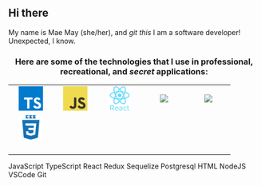 

## Hi there

My name is Mae May (she/her), and *git this* I am a software developer! Unexpected, I know. 


<h3 align="center">Here are some of the technologies that I use in professional, recreational, and <em>secret</em> applications:</h3>
<table align="center">
 
   <tr>
     <td width="75px" align="center"><a href="https://www.typescriptlang.org/" target="_blank" alt"Typescript Logo"><img src="https://github.com/devicons/devicon/blob/master/icons/typescript/typescript-original.svg" height="50px"/></a>
     </td>
     <td width="75px" align="center"><a href="https://developer.mozilla.org/en-US/docs/Web/JavaScript" target="_blank"><img src="https://github.com/devicons/devicon/blob/master/icons/javascript/javascript-original.svg" height="50px"/></a>
     </td>
     <td width="75px" align="center"><a href="https://reactjs.org/" target="_blank"><img src="https://github.com/devicons/devicon/blob/master/icons/react/react-original-wordmark.svg" height="50px"/></a>
     </td>
     <td width="75px" align="center"><a href="https://nextjs.org/" target="_blank"><img src="https://d2nir1j4sou8ez.cloudfront.net/wp-content/uploads/2021/12/nextjs-boilerplate-logo.png" height="50px"/></a>
     </td>
     <td width="75px" align="center"><a href="https://expressjs.com/" target="_blank"><img src="https://w7.pngwing.com/pngs/925/447/png-transparent-express-js-node-js-javascript-mongodb-node-js-text-trademark-logo.png" height="50px"/></a>
     </td>
  </tr>
  <tr>
     <td width="75px" align="center"><a href="https://developer.mozilla.org/en-US/docs/Web/CSS"> <img src="https://github.com/devicons/devicon/blob/master/icons/css3/css3-plain-wordmark.svg" height="50px"/></a>
     </td>
     <td width="75px" align="center"<a href="" target="_blank"><img src="" height="50px"/></a>
     </td>
     <td width="75px" align="center"><a href="" target="_blank"><img src="" height="50px"/></a>
     </td>
     <td width="75px" align="center"><a href="" target="_blank"><img src="" height="50px"/></a>
     </td>
     <td width="75px" align="center"><a href="" target="_blank"><img src="" height="50px"/></a>
     </td>
  </tr>
  <tr>
     <td width="75px" align="center"><a href="" target="_blank"><img src="" height="50px"/></a>
     </td>
     <td width="75px" align="center"><a href="" target="_blank"><img src="" height="50px"/></a>
     </td>
     <td width="75px" align="center"><a href="" target="_blank"><img src="" height="50px"/></a>
     </td>
     <td width="75px" align="center"><a href="" target="_blank"><img src="" height="50px"/></a>
     </td>
     <td width="75px" align="center"><a href="" target="_blank"><img src="" height="50px"/></a>
     </td>
  </tr>
  
 </table>


JavaScript  TypeScript React  Redux  Sequelize  Postgresql  HTML  NodeJS  VSCode  Git

<!--
**maemay85/maemay85** is a ✨ _special_ ✨ repository because its `README.md` (this file) appears on your GitHub profile.

Here are some ideas to get you started:

- 🔭 I’m currently working on ...
- 🌱 I’m currently learning ...
- 👯 I’m looking to collaborate on ...
- 🤔 I’m looking for help with ...
- 💬 Ask me about ...
- 📫 How to reach me: ...
- 😄 Pronouns: ...
- ⚡ Fun fact: ...
-->
